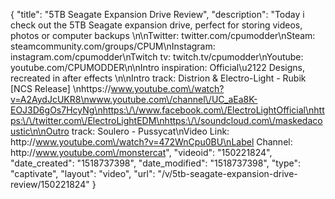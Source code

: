 {
    "title": "5TB Seagate Expansion Drive Review",
    "description": "Today i check out the 5TB Seagate expansion drive, perfect for storing videos, photos or computer backups \n\nTwitter:        twitter.com\/cpumodder\nSteam:         steamcommunity.com\/groups\/CPUM\nInstagram:   instagram.com\/cpumodder\nTwitch tv:     twitch.tv\/cpumodder\nYoutube:      youtube.com\/CPUMODDER\n\nIntro inspiration: Official\u2122 Designs, recreated in after effects \n\nIntro track: Distrion & Electro-Light - Rubik [NCS Release]   \nhttps:\/\/www.youtube.com\/watch?v=A2AydJcUKR8\nwww.youtube.com\/channel\/UC_aEa8K-EOJ3D6gOs7HcyNg\nhttps:\/\/www.facebook.com\/ElectroLightOfficial\nhttps:\/\/twitter.com\/ElectroLightEDM\nhttps:\/\/soundcloud.com\/maskedacoustic\n\nOutro track: Soulero - Pussycat\nVideo Link: http:\/\/www.youtube.com\/watch?v=472WnCpu0BU\nLabel Channel: http:\/\/www.youtube.com\/monstercat",
    "videoid": "150221824",
    "date_created": "1518737398",
    "date_modified": "1518737398",
    "type": "captivate",
    "layout": "video",
    "url": "\/v\/5tb-seagate-expansion-drive-review\/150221824"
}